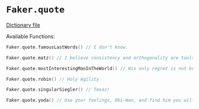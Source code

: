 # `Faker.quote`

[Dictionary file](../src/main/resources/locales/en/quote.yml)

Available Functions:  
```kotlin
Faker.quote.famousLastWords() // I don't know.

Faker.quote.matz() // I believe consistency and orthogonality are tools of desig

Faker.quote.mostInterestingManInTheWorld() // His only regret is not knowing what regret feels like.

Faker.quote.robin() // Holy Agility

Faker.quote.singularSiegler() // Texas!

Faker.quote.yoda() // Use your feelings, Obi-Wan, and find him you will.
```
